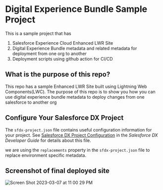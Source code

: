 # Digital Experience Bundle Sample Project

This is a sample project that has
<ol>
  <li>Salesforce Experience Cloud Enhanced LWR Site</li>
  <li>Digital Experience Bundle metadata and related metadata for deployment from one org to another</li>
  <li>Deployment scripts using github action for CI/CD</li>
</ol>

## What is the purpose of this repo?

This repo has a sample Enhanced LWR Site built using Lightning Web Components(LWC). The purpose of this repo is to show you how you can use digital experience bundle metadata to deploy changes from one salesforce to another org

## Configure Your Salesforce DX Project

The `sfdx-project.json` file contains useful configuration information for your project. See [Salesforce DX Project Configuration](https://developer.salesforce.com/docs/atlas.en-us.sfdx_dev.meta/sfdx_dev/sfdx_dev_ws_config.htm) in the _Salesforce DX Developer Guide_ for details about this file.

we are using the `replacements` property in the `sfdx-project.json` file to replace environment specific metadata.

## Screenshot of final deployed site

![Screen Shot 2023-03-07 at 11 00 29 PM](https://user-images.githubusercontent.com/2276156/223641821-454b1dbb-73b9-4e5d-82a6-27b8e47c3b78.png)